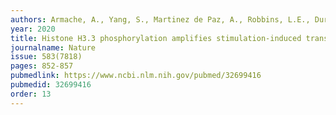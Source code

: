 ```yaml
---
authors: Armache, A., Yang, S., Martinez de Paz, A., Robbins, L.E., Durmaz, C., Jeong, J.Q., Ravishankar, A., Daman, A.W., Ahimovic, D.J., Klevorn, T., Yue, Y., Arslan, T., Lin, S., Panchenko, T., Hrit, J., Wang, M., Thudium, S., Garcia, B.A., <b>Korb, E.</b>, Armache, K.J., Rothbart, S.B., Hake, S.B., Allis, C.D., Li, H., Josefowicz, S.Z.
year: 2020
title: Histone H3.3 phosphorylation amplifies stimulation-induced transcription
journalname: Nature
issue: 583(7818)
pages: 852-857
pubmedlink: https://www.ncbi.nlm.nih.gov/pubmed/32699416
pubmedid: 32699416
order: 13
---
```

